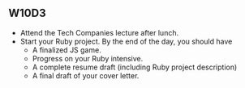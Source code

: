 ## W10D3

* Attend the Tech Companies lecture after lunch.
* Start your Ruby project.  By the end of the day, you should have
  * A finalized JS game.
  * Progress on your Ruby intensive.
  * A complete resume draft (including Ruby project description)
  * A final draft of your cover letter.

[roadmap-template]: https://docs.google.com/a/appacademy.io/spreadsheets/d/11PUvMqG2h_9RFFp9h4xv34Uo5T0cOdrtOtEholVEHA4


[job-app-materials-reviews]: ../self-presentation/job_app_materials_reviews.md
